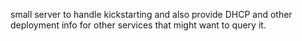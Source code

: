 small server to handle kickstarting and also provide DHCP and other deployment info for other services that might want to query it.
